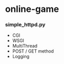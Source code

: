 # online-game
### simple_httpd.py
  * CGI
  * WSGI
  * MultiThread
  * POST / GET method
  * Logging
